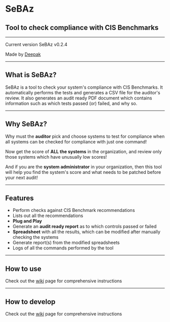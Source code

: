 # SeBAz
## Tool to check compliance with CIS Benchmarks

----

Current version SeBAz v0.2.4

Made by [Deepak](https://t.me/AzorAhoy "Telegram")

----

## What is SeBAz?
SeBAz is a tool to check your system's compliance with CIS Benchmarks. It automatically performs the tests and generates a CSV file for the auditor's review. It also generates an audit ready PDF document which contains information such as which tests passed (or) failed, and why so.

----

## Why SeBAz?
Why must the **auditor** pick and choose systems to test for compliance when all systems can be checked for compliance with just one command!

Now get the score of **ALL the systems** in the organization, and review only those systems which have unusually low scores!

And if you are the **system administrator** in your organization, then this tool will help you find the system's score and what needs to be patched before your next audit!

----

## Features
* Perform checks against CIS Benchmark recommendations
* Lists out all the recommendations
* **Plug and Play**
* Generate an **audit ready report** as to which controls passed or failed
* **Spreadsheet** with all the results, which can be modified after manually checking the systems
* Generate report(s) from the modified spreadsheets
* Logs of all the commands performed by the tool

----

## How to use

Check out the [wiki](https://github.com/Deepak710/SeBAz/wiki#how-to-use-sebaz "How to use") page for comprehensive instructions

----

## How to develop

Check out the [wiki](https://github.com/Deepak710/SeBAz/wiki#how-to-develop-sebaz "How to develop") page for comprehensive instructions
